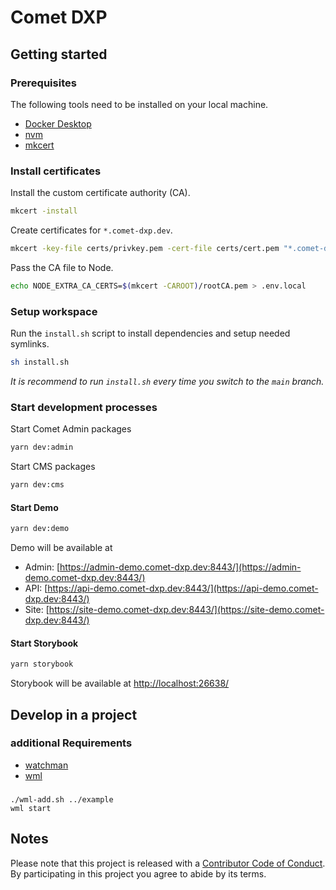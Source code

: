 # Comet DXP

## Getting started

### Prerequisites

The following tools need to be installed on your local machine.

-   [Docker Desktop](https://www.docker.com/products/docker-desktop/)
-   [nvm](https://github.com/nvm-sh/nvm)
-   [mkcert](https://github.com/FiloSottile/mkcert)

### Install certificates

Install the custom certificate authority (CA).

```bash
mkcert -install
```

Create certificates for `*.comet-dxp.dev`.

```bash
mkcert -key-file certs/privkey.pem -cert-file certs/cert.pem "*.comet-dxp.dev"
```

Pass the CA file to Node.

```bash
echo NODE_EXTRA_CA_CERTS=$(mkcert -CAROOT)/rootCA.pem > .env.local
```

### Setup workspace

Run the `install.sh` script to install dependencies and setup needed symlinks.

```bash
sh install.sh
```

_It is recommend to run `install.sh` every time you switch to the `main` branch._

### Start development processes

Start Comet Admin packages

```bash
yarn dev:admin
```

Start CMS packages

```bash
yarn dev:cms
```

#### Start Demo

```bash
yarn dev:demo
```

Demo will be available at

-   Admin: [https://admin-demo.comet-dxp.dev:8443/](https://admin-demo.comet-dxp.dev:8443/)
-   API: [https://api-demo.comet-dxp.dev:8443/](https://api-demo.comet-dxp.dev:8443/)
-   Site: [https://site-demo.comet-dxp.dev:8443/](https://site-demo.comet-dxp.dev:8443/)

#### Start Storybook

```bash
yarn storybook
```

Storybook will be available at [http://localhost:26638/](http://localhost:26638/)

## Develop in a project

### additional Requirements

-   [watchman](https://facebook.github.io/watchman/)
-   [wml](https://github.com/wix/wml)

###

    ./wml-add.sh ../example
    wml start

## Notes

Please note that this project is released with a [Contributor Code of Conduct](CODE-OF-CONDUCT.md). By participating in this project you agree to abide by its terms.
